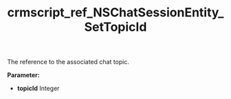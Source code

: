 ﻿---
title: crmscript_ref_NSChatSessionEntity_SetTopicId
description: NSChatSessionEntity.SetTopicId(Integer topicId)
intellisense: NSChatSessionEntity.SetTopicId
keywords: NSChatSessionEntity, GetTopicId
so.topic: reference
---

The reference to the associated chat topic.

**Parameter:** 
 - **topicId** Integer

